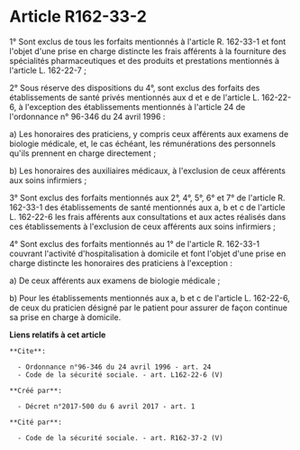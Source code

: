 # Article R162-33-2

1° Sont exclus de tous les forfaits mentionnés à l'article R. 162-33-1 et font l'objet d'une prise en charge distincte les
frais afférents à la fourniture des spécialités pharmaceutiques et des produits et prestations mentionnés à l'article L.
162-22-7 ; 

2° Sous réserve des dispositions du 4°, sont exclus des forfaits des établissements de santé privés mentionnés aux d et e de
l'article L. 162-22-6, à l'exception des établissements mentionnés à l'article 24 de l'ordonnance n° 96-346 du 24 avril
1996 : 

a) Les honoraires des praticiens, y compris ceux afférents aux examens de biologie médicale, et, le cas échéant, les
rémunérations des personnels qu'ils prennent en charge directement ; 

b) Les honoraires des auxiliaires médicaux, à l'exclusion de ceux afférents aux soins infirmiers ; 

3° Sont exclus des forfaits mentionnés aux 2°, 4°, 5°, 6° et 7° de l'article R. 162-33-1 des établissements de santé
mentionnés aux a, b et c de l'article L. 162-22-6 les frais afférents aux consultations et aux actes réalisés dans ces
établissements à l'exclusion de ceux afférents aux soins infirmiers ; 

4° Sont exclus des forfaits mentionnés au 1° de l'article R. 162-33-1 couvrant l'activité d'hospitalisation à domicile et
font l'objet d'une prise en charge distincte les honoraires des praticiens à l'exception : 

a) De ceux afférents aux examens de biologie médicale ; 

b) Pour les établissements mentionnés aux a, b et c de l'article L. 162-22-6, de ceux du praticien désigné par le patient
pour assurer de façon continue sa prise en charge à domicile.

**Liens relatifs à cet article**

	**Cite**:

	  - Ordonnance n°96-346 du 24 avril 1996 - art. 24
	  - Code de la sécurité sociale. - art. L162-22-6 (V)

	**Créé par**:

	  - Décret n°2017-500 du 6 avril 2017 - art. 1

	**Cité par**:

	  - Code de la sécurité sociale. - art. R162-37-2 (V)

